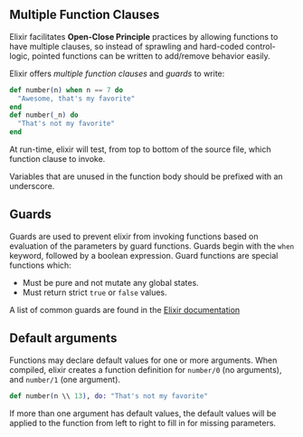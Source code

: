 ## Multiple Function Clauses

Elixir facilitates **Open-Close Principle** practices by allowing functions to have multiple clauses, so instead of sprawling and hard-coded control-logic, pointed functions can be written to add/remove behavior easily.

Elixir offers _multiple function clauses_ and _guards_ to write:

```elixir
def number(n) when n == 7 do
  "Awesome, that's my favorite"
end
def number(_n) do
  "That's not my favorite"
end
```

At run-time, elixir will test, from top to bottom of the source file, which function clause to invoke.

Variables that are unused in the function body should be prefixed with an underscore.

## Guards

Guards are used to prevent elixir from invoking functions based on evaluation of the parameters by guard functions. Guards begin with the `when` keyword, followed by a boolean expression. Guard functions are special functions which:

- Must be pure and not mutate any global states.
- Must return strict `true` or `false` values.

A list of common guards are found in the [Elixir documentation][kernel-guards]

## Default arguments

Functions may declare default values for one or more arguments. When compiled, elixir creates a function definition for `number/0` (no arguments), and `number/1` (one argument).

```elixir
def number(n \\ 13), do: "That's not my favorite"
```

If more than one argument has default values, the default values will be applied to the function from left to right to fill in for missing parameters.

[kernel-guards]: https://hexdocs.pm/elixir/master/Kernel.html#guards
